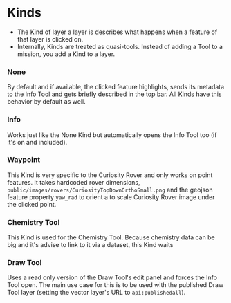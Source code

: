 # Kinds

- The Kind of layer a layer is describes what happens when a feature of that layer is clicked on.
- Internally, Kinds are treated as quasi-tools. Instead of adding a Tool to a mission, you add a Kind to a layer.

### None

By default and if available, the clicked feature highlights, sends its metadata to the Info Tool and gets briefly described in the top bar. All Kinds have this behavior by default as well.

### Info

Works just like the None Kind but automatically opens the Info Tool too (if it's on and included).

### Waypoint

This Kind is very specific to the Curiosity Rover and only works on point features. It takes hardcoded rover dimensions, `public/images/rovers/CuriosityTopDownOrthoSmall.png` and the geojson feature property `yaw_rad` to orient a to scale Curiosity Rover image under the clicked point.

### Chemistry Tool

This Kind is used for the Chemistry Tool. Because chemistry data can be big and it's advise to link to it via a dataset, this Kind waits

### Draw Tool

Uses a read only version of the Draw Tool's edit panel and forces the Info Tool open. The main use case for this is to be used with the published Draw Tool layer (setting the vector layer's URL to `api:publishedall`).
